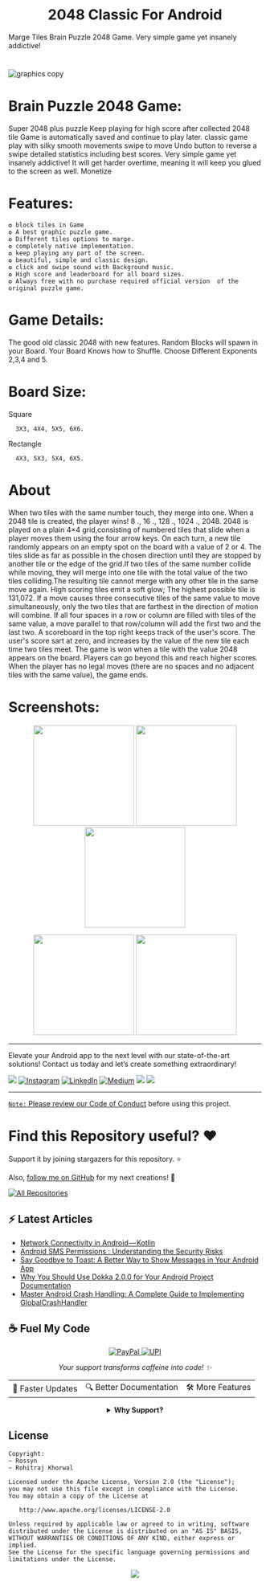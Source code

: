 <p align="center">
  <h1 align="center">2048 Classic For Android</h1>
  
 Marge Tiles Brain Puzzle 2048 Game. Very simple game yet insanely addictive!
  

# 
![graphics copy](https://play-lh.googleusercontent.com/rtVpupsFXuIF83hHqlPCUIHa1d_D9YhinfzsuC7IOQtXOKZJSCgIfAMKuevq2p8KyRWd=w2560-h1440)

  
# Brain Puzzle 2048 Game:
Super 2048 plus puzzle Keep playing for high score after collected 2048 tile Game is automatically saved and continue to play later.
classic game play with silky smooth movements swipe to move Undo button to reverse a swipe detailed statistics including best scores.
Very simple game yet insanely addictive! It will get harder overtime, meaning it will keep you glued to the screen as well.
Monetize 

     
# Features:
    ✪ block tiles in Game
    ✪ A best graphic puzzle game.
    ✪ Different tiles options to marge.
    ✪ completely native implementation.
    ✪ keep playing any part of the screen.
    ✪ beautiful, simple and classic design.
    ✪ click and swipe sound with Background music.
    ✪ High score and leaderboard for all board sizes.
    ✪ Always free with no purchase required official version  of the original puzzle game.
    
# Game Details:

The good old classic 2048 with new features.
Random Blocks will spawn in your Board.
Your Board Knows how to Shuffle.
Choose Different Exponents 2,3,4 and 5.





# Board Size:

 Square
 
      3X3, 4X4, 5X5, 6X6.
 Rectangle
 
      4X3, 5X3, 5X4, 6X5.


  
# About
When two tiles with the same number touch, they merge into one. When a 2048 tile is created, the player wins! 8 ., 16 ., 128 ., 1024 ., 2048.
2048 is played on a plain 4×4 grid,consisting of numbered tiles that slide when a player moves them using the four arrow keys. On each turn, a new tile randomly appears on an empty spot on the board with a value of 2 or 4. The tiles slide as far as possible in the chosen direction until they are stopped by another tile or the edge of the grid.If two tiles of the same number collide while moving, they will merge into one tile with the total value of the two tiles colliding.The resulting tile cannot merge with any other tile in the same move again. High scoring tiles emit a soft glow; The highest possible tile is 131,072. If a move causes three consecutive tiles of the same value to move simultaneously, only the two tiles that are farthest in the direction of motion will combine. If all four spaces in a row or column are filled with tiles of the same value, a move parallel to that row/column will add the first two and the last two. A scoreboard in the top right keeps track of the user's score. The user's score
sart at zero, and increases by the value of the new tile each time two tiles meet. The game is won when a tile with the value 2048 appears on the board. Players can go beyond this and reach higher scores. When the player has no legal moves (there are no spaces and no adjacent tiles with the same value), the game ends.


# Screenshots:

 <p align="center">
    <a>
      <img src="https://play-lh.googleusercontent.com/6OJfAVhEEAd3bqtyjIv_zHy6qljBb8wVYUcvekhMxQ5ut3xRY7Fe2-2RDK5QYpdbCsw=w2560-h1440" hight="400" width="200"/>
    </a>
   <a>
      <img src="https://play-lh.googleusercontent.com/WmsyiBdEzHkRe64G7JO1IJxVnU5KHwoRIgJNx3AaQuds8CqyFH6KY6ABvsxtH-urwLjN=w2560-h1440" hight="400" width="200"/>
    </a>
     <a>
      <img src="https://play-lh.googleusercontent.com/2OMXT-RXjcmEPOjqi0ic5Xvr7lIc4VXJHiA8Lz4hHdx8SB5hlCD0D2ZaEDUXtnAp9WY=w2560-h1440" hight="400" width="200"/>
    </a>
   
  
    
  </p>
<p align="center">
   <a>
      <img src="https://play-lh.googleusercontent.com/wO6JQ07A3NKgLxPzL_OkrMiRPx8XiJrzMzb2QbmEWDSqc_OY1SnytVnKHHrUI7HgA6jy=w2560-h1440" hight="400" width="200"/>
    </a>
     <a>
      <img src="https://play-lh.googleusercontent.com/7DpHLu90-AycGjsLwjF0qlCv3Kwd16DGv8GMdUwtqcpIz9FI1Dz0xph2pMvWk4sHoxE=w2560-h1440" hight="400" width="200"/>
    </a>
 <a>
  </p>


  ---

  
Elevate your Android app to the next level with our state-of-the-art solutions! Contact us today and let’s create something extraordinary!

<div align="start">
  
<a href="mailto:banrossyn@gmail.com"><img src="https://img.shields.io/badge/Gmail-EA4335.svg?logo=Gmail&logoColor=white"></a>
[![Instagram](https://img.shields.io/badge/Instagram-%23E4405F.svg?logo=Instagram&logoColor=white)](https://instagram.com/rohitraj.khorwal) [![LinkedIn](https://img.shields.io/badge/LinkedIn-%230077B5.svg?logo=linkedin&logoColor=white)](https://www.linkedin.com/in/rohitrajkhorwal/) [![Medium](https://img.shields.io/badge/Medium-12100E?logo=medium&logoColor=white)](https://medium.com/@rohitrajkhorwal) 
<a href="https://t.me/banrossyn" target="_blank"><img src="https://img.shields.io/badge/Telegram-26A5E4.svg?logo=Telegram&logoColor=white"></a>
<a href="https://wa.me/+919694260426/" target="_blank"><img src="https://img.shields.io/badge/WhatsApp-25D366.svg?logo=WhatsApp&logoColor=white">
</div>


---

`Note:` Please review our [Code of Conduct](./CODE_OF_CONDUCT.md) before using this project.
# Find this Repository useful? ❤️

Support it by joining stargazers for this repository. ⭐

Also, [follow me on GitHub](https://github.com/AndroidWithRossyn/) for my next creations! 🤩

<p align="left">
<a href="https://github.com/AndroidWithRossyn?tab=repositories&sort=stargazers"><img alt="All Repositories" title="All Repositories" src="https://custom-icon-badges.demolab.com/badge/-Click%20Here%20For%20All%20My%20Repos-1F222E?style=for-the-badge&logoColor=white&logo=repo"/></a>
  
</p>


## :zap: Latest Articles

<!-- ARTICLES:START -->
- [Network Connectivity in Android — Kotlin](https://rohitrajkhorwal.medium.com/network-connectivity-in-android-kotlin-7bd3c3adee13?source=rss-40883ee5aa3e------2)
- [Android SMS Permissions : Understanding the Security Risks](https://rohitrajkhorwal.medium.com/android-sms-permissions-be33fe30ee41?source=rss-40883ee5aa3e------2)
- [Say Goodbye to Toast: A Better Way to Show Messages in Your Android App](https://rohitrajkhorwal.medium.com/say-goodbye-to-toast-a-better-way-to-show-messages-in-your-android-app-58622a6578a2?source=rss-40883ee5aa3e------2)
- [Why You Should Use Dokka 2.0.0 for Your Android Project Documentation](https://rohitrajkhorwal.medium.com/why-you-should-use-dokka-2-0-0-for-your-android-project-documentation-5d8f931a38dd?source=rss-40883ee5aa3e------2)
- [Master Android Crash Handling: A Complete Guide to Implementing GlobalCrashHandler](https://rohitrajkhorwal.medium.com/android-crash-handling-c6252b6cbd2b?source=rss-40883ee5aa3e------2)
<!-- ARTICLES:END -->




## ☕ Fuel My Code

<div align="center">
  <a href="https://www.paypal.com/paypalme/banrossyn">
    <img src="https://img.shields.io/badge/Support_My_Work-00457C?style=for-the-badge&logo=paypal&logoColor=white" alt="PayPal"/>
  </a>
   <a href="https://github.com/AndroidWithRossyn/AndroidWithRossyn/blob/main/donate/upi_scan.jpg?raw=true">
    <img src="https://img.shields.io/badge/Support_via_UPI-4CAF50?style=for-the-badge&logo=google-pay&logoColor=white" alt="UPI"/>
  </a>
  <p><i>Your support transforms caffeine into code! ✨</i></p>
  
  <table>
    <tr>
      <td>🚀 Faster Updates</td>
      <td>🔍 Better Documentation</td>
      <td>🛠️ More Features</td>
    </tr>
  </table>
  
  <details>
    <summary><b>Why Support?</b></summary>
    <p>Every contribution helps me dedicate more time to creating high-quality open source Code. Your support directly translates to better software for everyone!</p>
  </details>
</div>



## License

```
Copyright: 
~ Rossyn
~ Rohitraj Khorwal

Licensed under the Apache License, Version 2.0 (the "License");
you may not use this file except in compliance with the License.
You may obtain a copy of the License at

   http://www.apache.org/licenses/LICENSE-2.0

Unless required by applicable law or agreed to in writing, software
distributed under the License is distributed on an "AS IS" BASIS,
WITHOUT WARRANTIES OR CONDITIONS OF ANY KIND, either express or implied.
See the License for the specific language governing permissions and
limitations under the License.
```

<p align="center">
  <img src="https://capsule-render.vercel.app/api?type=waving&color=gradient&height=60&section=footer"/>
</p>

